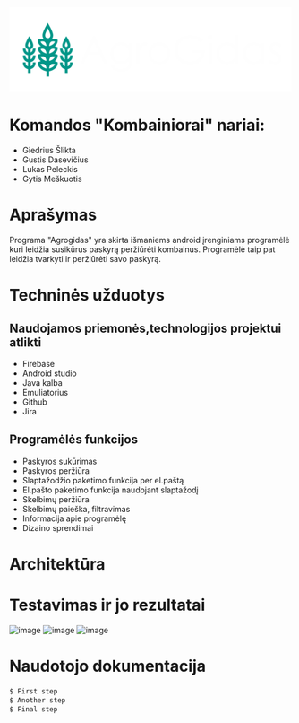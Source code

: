 <div align="center">
    <img src="app/src/main/res/mipmap-xxxhdpi/baltas.png" alt="Logo">
</div>


# Komandos "Kombainiorai" nariai:

* Giedrius Šlikta
* Gustis Dasevičius
* Lukas Peleckis
* Gytis Meškuotis


# Aprašymas

Programa "Agrogidas" yra skirta išmaniems android įrenginiams programėlė kuri leidžia susikūrus paskyrą peržiūrėti kombainus. Programėlė taip pat leidžia tvarkyti ir peržiūrėti savo paskyrą.

# Techninės užduotys

## Naudojamos priemonės,technologijos projektui atlikti

* Firebase
* Android studio
* Java kalba
* Emuliatorius
* Github
* Jira

## Programėlės funkcijos

* Paskyros sukūrimas
* Paskyros peržiūra
* Slaptažodžio paketimo funkcija per el.paštą
* El.pašto paketimo funkcija naudojant slaptažodį
* Skelbimų peržiūra
* Skelbimų paieška, filtravimas
* Informacija apie programėlę
* Dizaino sprendimai

# Architektūra



# Testavimas ir jo rezultatai

![image](https://github.com/k0lro/AgroGidas_Kombainiorai/assets/126868510/7164face-346d-4ff0-b341-fd07f42e5299)
![image](https://github.com/k0lro/AgroGidas_Kombainiorai/assets/126868510/d9ea21dd-017d-4746-90fa-c1b2610a1ddc)
![image](https://github.com/k0lro/AgroGidas_Kombainiorai/assets/126868510/84bc3adc-e29a-485c-a734-a395c525bec6)

# Naudotojo dokumentacija
```
$ First step
$ Another step
$ Final step
```
